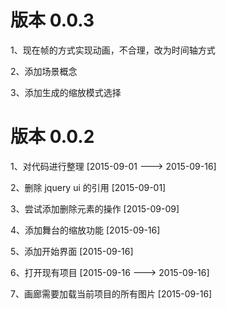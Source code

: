# 版本 0.0.3

 1、现在帧的方式实现动画，不合理，改为时间轴方式
 
 2、添加场景概念
 
 3、添加生成的缩放模式选择
 
 

# 版本 0.0.2

 1、对代码进行整理  [2015-09-01 ---> 2015-09-16]

 2、删除 jquery ui 的引用 [2015-09-01]

 3、尝试添加删除元素的操作	[2015-09-09]
 
 4、添加舞台的缩放功能 [2015-09-16]
 
 5、添加开始界面 [2015-09-16]
 
 6、打开现有项目 [2015-09-16 ---> 2015-09-16]
 
 7、画廊需要加载当前项目的所有图片 [2015-09-16]
